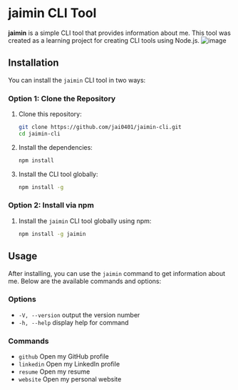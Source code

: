 # jaimin CLI Tool

**jaimin** is a simple CLI tool that provides information about me. This tool was created as a learning project for creating CLI tools using Node.js.
![image](https://github.com/Jai0401/jaimin-cli/assets/112328542/374f6f92-2f58-4c66-b4d6-dd6cebe4e223)


## Installation

You can install the `jaimin` CLI tool in two ways:

### Option 1: Clone the Repository

1. Clone this repository:

    ```bash
    git clone https://github.com/jai0401/jaimin-cli.git
    cd jaimin-cli
    ```

2. Install the dependencies:

    ```bash
    npm install
    ```

3. Install the CLI tool globally:

    ```bash
    npm install -g
    ```

### Option 2: Install via npm

1. Install the `jaimin` CLI tool globally using npm:

    ```bash
    npm install -g jaimin
    ```
## Usage

After installing, you can use the `jaimin` command to get information about me. Below are the available commands and options:

### Options

- `-V, --version`  output the version number
- `-h, --help`     display help for command

### Commands

- `github`         Open my GitHub profile
- `linkedin`       Open my LinkedIn profile
- `resume`         Open my resume
- `website`        Open my personal website

